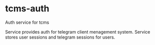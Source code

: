 # tcms-auth

Auth service for tcms

Service provides auth for telegram client menagement system.
Service stores user sessions and telegram sessions for users.
